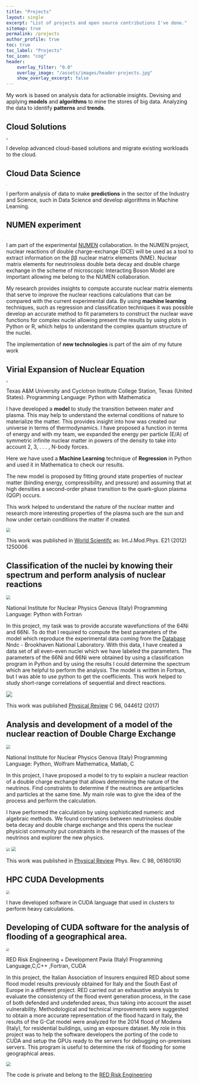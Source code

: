 ```yaml
---
title: "Projects"
layout: single
excerpt: "List of projects and open source contributions I've done."
sitemap: true
permalink: /projects
author_profile: true
toc: true
toc_label: "Projects"
toc_icon: "cog"
header:
    overlay_filter: "0.0"
    overlay_image: "/assets/images/header-projects.jpg"
    show_overlay_excerpt: false
---
```






My work is based on analysis data for actionable insights. Devising and applying **models** and **algorithms** to mine the stores of big data. Analyzing the data to identify **patterns** and **trends**.

## Cloud Solutions
<img src="https://github.com/ruslanmv/ruslanmv.github.io/raw/master/assets/images/awslogo.png" style="zoom:33%;" />

I develop advanced cloud-based solutions and migrate existing workloads to the cloud.

##  Cloud Data Science

<img src="https://github.com/ruslanmv/ruslanmv.github.io/raw/master/assets/images/IBM-logo.jpg" style="zoom:11%;" />

I perform analysis of data to make **predictions** in the sector of the Industry and Science, such in Data Science and develop algorithms in Machine Learning.



## NUMEN experiment
<img src="https://github.com/ruslanmv/ruslanmv.github.io/raw/master/assets/images/NUMEN.jpg" style="zoom:10%;" />

I am part of the experimental [NUMEN](https://web.infn.it/NUMEN/index.php/it/collaboration) collaboration. In the NUMEN project, nuclear reactions of double charge-exchange (DCE) will be used as a tool to extract information on the ββ nuclear matrix elements (NME). Nuclear matrix elements for neutrinoless double beta decay and double charge exchange in the scheme of microscopic Interacting Boson Model are important allowing me belong to the NUMEN collaboration.

My research provides insights to compute accurate nuclear matrix elements that serve to improve the nuclear reactions calculations that can be compared with the current experimental data. By using **machine learning** techniques, such as regression and classification techniques it was possible develop an accurate method to fit parameters to construct the nuclear wave functions for complex nuclei allowing present the results by using plots in Python or R, which helps to understand the complex quantum structure of the nuclei.

The implementation of **new technologies** is part of the aim of my future work





## Virial Expansion of Nuclear Equation

<img src="https://github.com/ruslanmv/ruslanmv.github.io/raw/master/assets/images/texas.png" style="zoom:33%;" />

Texas A&M University and Cyclotron Institute
College Station, Texas (United States).
Programming Language: Python with Mathematica

I have developed a **model** to study the transition between mater and plasma. This may help to understand the external conditions of nature to materialize the matter. This provides insight into how was created our universe in terms of thermodynamics. I have proposed a function in terms of energy and with my team, we expanded the energy per particle (E/A) of symmetric infinite nuclear matter in powers of the density to take into account 2, 3, . . . , N-body forces.

Here we have used a **Machine Learning** technique of **Regression** in Python and used it in Mathematica to check our results.

The new model is proposed by fitting ground state properties of nuclear matter (binding energy, compressibility, and pressure) and assuming that at high densities a second-order phase transition to the quark-gluon plasma (QGP) occurs.

This work helped to understand the nature of the nuclear matter and research more interesting properties of the plasma such are the sun and how under certain conditions the matter if created.

<img src="https://github.com/ruslanmv/ruslanmv.github.io/raw/master/assets/images/image%201.jpg" style="zoom:70%;" />

This work was published in [World Scientifc](https://www.worldscientific.com/doi/abs/10.1142/S0218301312500061) as: Int.J.Mod.Phys. E21 (2012) 1250006



## Classification of the nuclei by knowing their spectrum and perform analysis of nuclear reactions

<img src="https://github.com/ruslanmv/ruslanmv.github.io/raw/master/assets/images/infn.jpg" style="zoom:70%;" />

National Institute for Nuclear Physics
Genova (Italy)
Programming Language: Python with Fortran

In this project, my task was to provide accurate wavefunctions of the 64Ni and 66Ni. To do that I required to compute the best parameters of the model which reproduce the experimental data coming from the [Database](https://www.nndc.bnl.gov/nudat2/ ) Nndc - Brookhaven National Laboratory. With this data, I have created a data set of all even-even nuclei which we have labeled the parameters. The parameters of the 66Ni and 66Ni were obtained by using a classification program in Python and by using the results I could determine the spectrum which are helpful to perform the analysis. The model is written in Fortran, but I was able to use python to get the coefficients. This work helped to study short-range correlations of sequential and direct reactions.



![](https://github.com/ruslanmv/ruslanmv.github.io/raw/master/assets/images/image%202.jpg)

This work was published [Physical Review](https://journals.aps.org/prc/abstract/10.1103/PhysRevC.96.044612) C 96, 044612 (2017)



## Analysis and development of a model of the nuclear reaction of Double Charge Exchange

<img src="https://github.com/ruslanmv/ruslanmv.github.io/raw/master/assets/images/infn.jpg" style="zoom:70%;" />

National Institute for Nuclear Physics
Genova (Italy)
Programming Language: Python, Wolfram Mathematica, Matlab, C

In this project, I have proposed a model to try to explain a nuclear reaction of a double charge exchange that allows determining the nature of the neutrinos. Find constraints to determine if the neutrinos are antiparticles and particles at the same time. My main role was to give the idea of the process and perform the calculation.

I have performed the calculation by using sophisticated numeric and algebraic methods. We found correlations between neutrinoless double beta decay and double charge exchange and this opens the nuclear physicist community put constraints in the research of the masses of the neutrinos and explorer the new physics.

<img src="https://github.com/ruslanmv/ruslanmv.github.io/raw/master/assets/images/image%204.jpg" style="zoom:60%;" />



<img src="https://github.com/ruslanmv/ruslanmv.github.io/raw/master/assets/images/image5.jpg" style="zoom:75%;" />

This work was published in [Physical Review](https://journals.aps.org/prc/abstract/10.1103/PhysRevC.98.061601)  Phys. Rev. C 98, 061601(R)

## HPC CUDA Developments

<img src="https://github.com/ruslanmv/ruslanmv.github.io/raw/master/assets/images/nvdia.png" style="zoom:55%;" />



I have developed software in CUDA language that used in clusters to perform heavy calculations.



## Developing of CUDA software for the analysis of flooding of a geographical area.

<img src="https://github.com/ruslanmv/ruslanmv.github.io/raw/master/assets/images/reca.jpg" style="zoom:50%;" />

RED Risk Engineering + Development
Pavia (Italy)
Programming Language,C,C++ ,Fortran, CUDA

 In this project, the Italian Association of Insurers enquired RED about some flood model results previously obtained for Italy and the South East of Europe in a different project. RED carried out an exhaustive analysis to evaluate the consistency of the flood event generation process, in the case of both defended and undefended areas, thus taking into account the asset vulnerability. Methodological and technical improvements were suggested to obtain a more accurate representation of the flood hazard in Italy, the results of the G-Cat model were analyzed for the 2014 flood of Modena (Italy), for residential buildings, using an exposure dataset. My role in this project was to help the software developers the porting of the code to CUDA and setup the GPUs ready to the servers for debugging on-premises servers. This program is useful to determine the risk of flooding for some geographical areas.



<img src="https://github.com/ruslanmv/ruslanmv.github.io/raw/master/assets/images/rec.jpg" style="zoom:75%;" />

The code is private and belong to the [RED Risk Engineering](https://www.redrisk.com/)








<script async defer src="https://buttons.github.io/buttons.js"></script>
